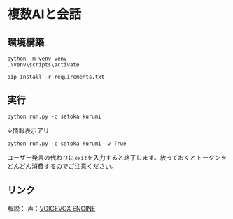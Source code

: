 # 複数AIと会話

## 環境構築
```
python -m venv venv
.\venv\scripts\activate

pip install -r requirements.txt
```

## 実行
```
python run.py -c setoka kurumi
```
↓情報表示アリ
```
python run.py -c setoka kurumi -v True
```
ユーザー発言の代わりに`exit`を入力すると終了します。放っておくとトークンをどんどん消費するのでご注意ください。

## リンク
解説：[]()
声：[VOICEVOX ENGINE](https://github.com/VOICEVOX/voicevox_engine)